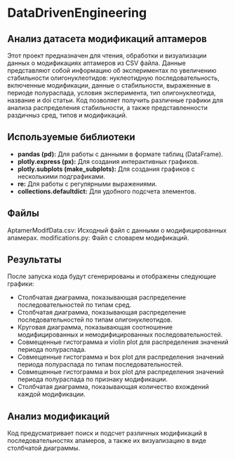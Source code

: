 # DataDrivenEngineering

## Анализ датасета модификаций аптамеров
Этот проект предназначен для чтения, обработки и визуализации данных о модификациях аптамеров из CSV файла. Данные представляют собой информацию об экспериментах по увеличению стабильности олигонуклеотидов: нуклеотидную последовательность, включенные модификации, данные о стабильности, выраженные в периоде полураспада, условия эксперимента, тип олигонуклеотида, название и doi статьи. Код позволяет получить различные графики для анализа распределения стабильности, а также представленности раздичныз сред, типов и модификаций.

## Используемые библиотеки

*   **pandas (pd):** Для работы с данными в формате таблиц (DataFrame).
*   **plotly.express (px):** Для создания интерактивных графиков.
*   **plotly.subplots (make_subplots):** Для создания графиков с несколькими подграфиками.
*   **re:** Для работы с регулярными выражениями.
*   **collections.defaultdict:** Для удобного подсчета элементов.

## Файлы
AptamerModifData.csv: Исходный файл с данными о модифицированных апамерах.
modifications.py: Файл с словарем модификаций.

## Результаты

После запуска кода будут сгенерированы и отображены следующие графики:

*   Столбчатая диаграмма, показывающая распределение последовательностей по типам сред.
*   Столбчатая диаграмма, показывающая распределение последовательностей по типам олигонуклеотидов.
*   Круговая диаграмма, показывающая соотношение модифицированных и немодифицированных последовательностей.
*   Совмещенные гистограмма и violin plot для распределения значений периода полураспада.
*   Совмещенные гистограмма и box plot для распределения значений периода полураспада по типам последовательностей.
*   Совмещенные гистограмма и box plot для распределения значений периода полураспада по признаку модификации.
*   Столбчатая диаграмма, показывающая количество вхождений каждой модификации.

## Анализ модификаций
Код предусматривает поиск и подсчет различных модификаций в последовательностях апамеров, а также их визуализацию в виде столбчатой диаграммы.
